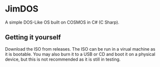 # JimDOS
A simple DOS-Like OS built on COSMOS in C# (C Sharp).

## Getting it yourself
Download the ISO from releases. The ISO can be run in a virual machine as it is bootable. You may also burn it to a USB or CD and boot it on a physical device, but this is not recommended as it is still in testing.
